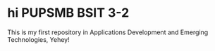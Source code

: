 # hi PUPSMB BSIT 3-2

This is my first repository in Applications Development and Emerging Technologies, Yehey!
